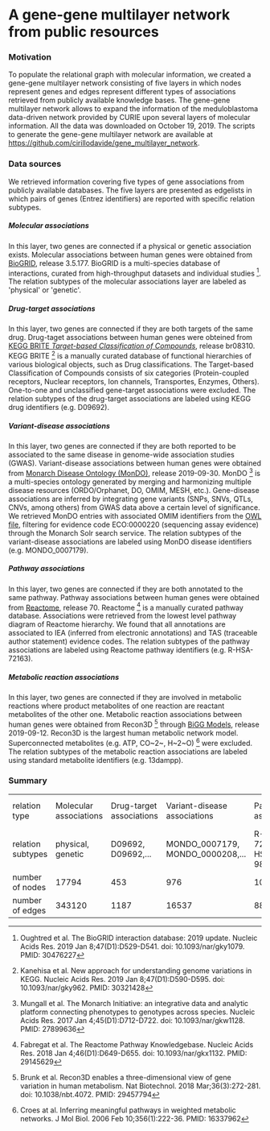 # A gene-gene multilayer network from public resources

### Motivation

To populate the relational graph with molecular information, we created a gene-gene multilayer network consisting of five layers in which nodes represent genes and edges represent different types of associations retrieved from publicly available knowledge bases. The gene-gene multilayer network allows to expand the information of the meduloblastoma data-driven network provided by CURIE upon several layers of molecular information. All the data was downloaded on October 19, 2019. The scripts to generate the gene-gene multilayer network are available at https://github.com/cirillodavide/gene_multilayer_network.

### Data sources

We retrieved information covering five types of gene associations from publicly available databases. The five layers are presented as edgelists in which pairs of genes (Entrez identifiers) are reported with specific relation subtypes.

##### Molecular associations

In this layer, two genes are connected if a physical or genetic association exists. Molecular associations between human genes were obtained from [BioGRID](https://thebiogrid.org), release 3.5.177. BioGRID is a multi-species database of interactions, curated from high-throughput datasets and individual studies [^fn1]. The relation subtypes of the molecular associations layer are labeled as 'physical' or 'genetic'.

##### Drug-target associations

In this layer, two genes are connected if they are both targets of the same drug. Drug-taget associations between human genes were obteined from [KEGG BRITE *Target-based Classification of Compounds*](https://www.genome.jp/kegg-bin/get_htext?br08010.keg), release br08310. KEGG BRITE [^fn2] is a manually curated database of functional hierarchies of various biological objects, such as Drug classifications. The Target-based Classification of Compounds consists of six categories (Protein-coupled receptors, Nuclear receptors, Ion channels, Transportes, Enzymes, Others). One-to-one and unclassified gene-target associations were excluded. The relation subtypes of the drug-target associations are labeled using KEGG drug identifiers (e.g. D09692).

##### Variant-disease associations

In this layer, two genes are connected if they are both reported to be associated to the same disease in genome-wide association studies (GWAS). Variant-disease associations between human genes were obtained from [Monarch Disease Ontology (MonDO)](https://monarchinitiative.org), release 2019-09-30. MonDO [^fn3] is a multi-species ontology generated by merging and harmonizing multiple disease resources (ORDO/Orphanet, DO, OMIM, MESH, etc.). Gene-disease associations are inferred by integrating gene variants (SNPs, SNVs, QTLs, CNVs, among others) from GWAS data above a certain level of significance. We retrieved MonDO entries with associated OMIM identifiers from the [OWL file](http://purl.obolibrary.org/obo/mondo.owl), filtering for evidence code ECO:0000220 (sequencing assay evidence) through the Monarch Solr search service. The relation subtypes of the variant-disease associations are labeled using MonDO disease identifiers (e.g. MONDO_0007179).

##### Pathway associations

In this layer, two genes are connected if they are both annotated to the same pathway. Pathway associations between human genes were obtained from [Reactome](https://reactome.org), release 70. Reactome [^fn4] is a manually curated pathway database. Associations were retrieved from the lowest level pathway diagram of Reactome hierarchy. We found that all annotations are associated to IEA (inferred from electronic annotations) and TAS (traceable author statement) evidence codes. The relation subtypes of the pathway associations are labeled using Reactome pathway identifiers (e.g. R-HSA-72163).

##### Metabolic reaction associations

In this layer, two genes are connected if they are involved in metabolic reactions where product metabolites of one reaction are reactant metabolites of the other one. Metabolic reaction associations between human genes were obtained from Recon3D [^fn5] through [BiGG Models](http://bigg.ucsd.edu), release 2019-09-12. Recon3D is the largest human metabolic network model. Superconnected metabolites (e.g. ATP, CO~2~, H~2~O) [^fn6] were excluded. The relation subtypes of the metabolic reaction associations are labeled using standard metabolite identifiers (e.g. 13dampp).

### Summary

|||||||
|---|---|---|---|---|---|
|relation type|Molecular associations|Drug-target associations|Variant-disease associations|Pathways associations|Metabolic reaction associations|
|relation subtypes|physical, genetic|D09692, D09692,...|MONDO_0007179, MONDO_0000208,...|R-HSA-72163, R-HSA-983712,...|13dampp, 13_cis_retn,...|
|number of nodes|17794|453|976|10718|1786|
|number of edges|343120|1187|16537|888805|52077|

[^fn1]: Oughtred et al. The BioGRID interaction database: 2019 update. Nucleic Acids Res. 2019 Jan 8;47(D1):D529-D541. doi: 10.1093/nar/gky1079. PMID: 30476227
[^fn2]: Kanehisa et al. New approach for understanding genome variations in KEGG. Nucleic Acids Res. 2019 Jan 8;47(D1):D590-D595. doi: 10.1093/nar/gky962. PMID: 30321428
[^fn3]: Mungall et al. The Monarch Initiative: an integrative data and analytic platform connecting phenotypes to genotypes across species. Nucleic Acids Res. 2017 Jan 4;45(D1):D712-D722. doi: 10.1093/nar/gkw1128. PMID: 27899636
[^fn4]: Fabregat et al. The Reactome Pathway Knowledgebase. Nucleic Acids Res. 2018 Jan 4;46(D1):D649-D655. doi: 10.1093/nar/gkx1132. PMID: 29145629
[^fn5]: Brunk et al. Recon3D enables a three-dimensional view of gene variation in human metabolism. Nat Biotechnol. 2018 Mar;36(3):272-281. doi: 10.1038/nbt.4072. PMID: 29457794
[^fn6]: Croes at al. Inferring meaningful pathways in weighted metabolic networks. J Mol Biol. 2006 Feb 10;356(1):222-36. PMID: 16337962
